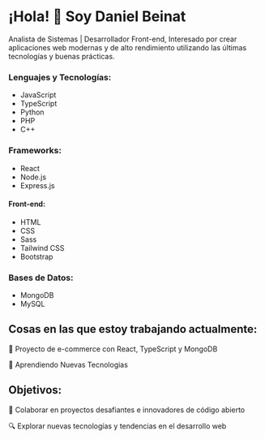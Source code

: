 # ¡Hola! 👋 Soy Daniel Beinat

Analista de Sistemas | Desarrollador Front-end, Interesado por crear aplicaciones web modernas y de alto rendimiento utilizando las últimas tecnologías y buenas prácticas.


### Lenguajes y Tecnologías:

- JavaScript
- TypeScript
- Python
- PHP
- C++

### Frameworks:

- React
- Node.js
- Express.js

#### Front-end:

- HTML
- CSS
- Sass
- Tailwind CSS
- Bootstrap

### Bases de Datos:

- MongoDB
- MySQL

## Cosas en las que estoy trabajando actualmente:

🔭 Proyecto de e-commerce con React, TypeScript y MongoDB

🌱 Aprendiendo Nuevas Tecnologias

## Objetivos:

👯 Colaborar en proyectos desafiantes e innovadores de código abierto

🔍 Explorar nuevas tecnologías y tendencias en el desarrollo web




